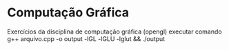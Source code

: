 # Computação Gráfica
Exercícios da disciplina de computação gráfica (opengl)
executar comando 
g++ arquivo.cpp -o output -lGL -lGLU -lglut && ./output 

